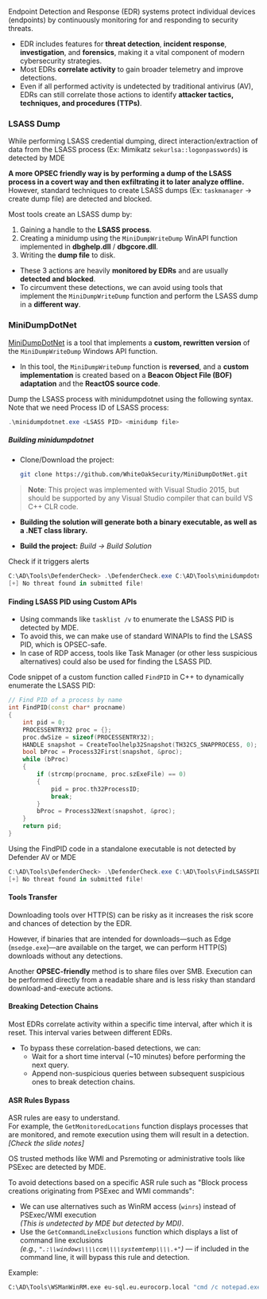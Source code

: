 
Endpoint Detection and Response (EDR) systems protect individual devices (endpoints) by continuously monitoring for and responding to security threats.

- EDR includes features for **threat detection**, **incident response**, **investigation**, and **forensics**, making it a vital component of modern cybersecurity strategies.
- Most EDRs **correlate activity** to gain broader telemetry and improve detections.
- Even if all performed activity is undetected by traditional antivirus (AV), EDRs can still correlate those actions to identify **attacker tactics, techniques, and procedures (TTPs)**.
### LSASS Dump
While performing LSASS credential dumping, direct interaction/extraction of data from the LSASS process (Ex: Mimikatz `sekurlsa::logonpasswords`) is detected by MDE

**A more OPSEC friendly way is by performing a dump of the LSASS process in a covert way and then exfiltrating it to later analyze offline.** However, standard techniques to create LSASS dumps (Ex: `taskmanager` → create dump file) are detected and blocked.


Most tools create an LSASS dump by:

1. Gaining a handle to the **LSASS process**.  
2. Creating a minidump using the `MiniDumpWriteDump` WinAPI function implemented in **dbghelp.dll** / **dbgcore.dll**.  
3. Writing the **dump file** to disk.

- These 3 actions are heavily **monitored by EDRs** and are usually **detected and blocked**.
- To circumvent these detections, we can avoid using tools that implement the `MiniDumpWriteDump` function and perform the LSASS dump in a **different way**.

### MiniDumpDotNet

[MiniDumpDotNet](https://github.com/WhiteOakSecurity/MiniDumpDotNet) is a tool that implements a **custom, rewritten version** of the `MiniDumpWriteDump` Windows API function.

- In this tool, the `MiniDumpWriteDump` function is **reversed**, and a **custom implementation** is created based on a **Beacon Object File (BOF) adaptation** and the **ReactOS source code**.

Dump the LSASS process with minidumpdotnet using the following syntax. Note that
we need Process ID of LSASS process:
```powershell
.\minidumpdotnet.exe <LSASS PID> <minidump file>
```

##### Building minidumpdotnet

- Clone/Download the project:
  ```bash
  git clone https://github.com/WhiteOakSecurity/MiniDumpDotNet.git
  ```

> **Note**: This project was implemented with Visual Studio 2015, but should be supported by any Visual Studio compiler that can build VS C++ CLR code.

- **Building the solution will generate both a binary executable, as well as a .NET class library.**

- **Build the project:** *Build -> Build Solution*

Check if it triggers alerts
```powershell
C:\AD\Tools\DefenderCheck> .\DefenderCheck.exe C:\AD\Tools\minidumpdotnet.exe
[+] No threat found in submitted file!
```

#### Finding LSASS PID using Custom APIs
- Using commands like `tasklist /v` to enumerate the LSASS PID is detected by MDE.
- To avoid this, we can make use of standard WINAPIs to find the LSASS PID, which is OPSEC-safe.
- In case of RDP access, tools like Task Manager (or other less suspicious alternatives) could also be used for finding the LSASS PID.

Code snippet of a custom function called `FindPID` in C++ to dynamically enumerate the LSASS PID:

  ```cpp
  // Find PID of a process by name
  int FindPID(const char* procname)
  {
      int pid = 0;
      PROCESSENTRY32 proc = {};
      proc.dwSize = sizeof(PROCESSENTRY32);
      HANDLE snapshot = CreateToolhelp32Snapshot(TH32CS_SNAPPROCESS, 0);
      bool bProc = Process32First(snapshot, &proc);
      while (bProc)
      {
          if (strcmp(procname, proc.szExeFile) == 0)
          {
              pid = proc.th32ProcessID;
              break;
          }
          bProc = Process32Next(snapshot, &proc);
      }
      return pid;
  }
  ```

Using the FindPID code in a standalone executable is not detected by Defender AV
or MDE
```powershell
C:\AD\Tools\DefenderCheck> .\DefenderCheck.exe C:\AD\Tools\FindLSASSPID.exe
[+] No threat found in submitted file!
```

#### Tools Transfer
Downloading tools over HTTP(S) can be risky as it increases the risk score and chances of detection by the EDR.

However, if binaries that are intended for downloads—such as Edge (`msedge.exe`)—are available on the target, we can perform HTTP(S) downloads without any detections.

Another **OPSEC-friendly** method is to share files over SMB. Execution can be performed directly from a readable share and is less risky than standard download-and-execute actions.

#### Breaking Detection Chains
 Most EDRs correlate activity within a specific time interval, after which it is reset. This interval varies between different EDRs.

- To bypass these correlation-based detections, we can:
  - Wait for a short time interval (~10 minutes) before performing the next query.
  - Append non-suspicious queries between subsequent suspicious ones to break detection chains.

#### ASR Rules Bypass
ASR rules are easy to understand.  
For example, the `GetMonitoredLocations` function displays processes that are monitored, and remote execution using them will result in a detection.  
*[Check the slide notes]*

OS trusted methods like WMI and Psremoting or administrative tools like PSExec are detected by MDE.

To avoid detections based on a specific ASR rule such as "Block process creations originating from PSExec and WMI commands":

- We can use alternatives such as WinRM access (`winrs`) instead of PSExec/WMI execution  
  *(This is undetected by MDE but detected by MDI)*.
- Use the `GetCommandLineExclusions` function which displays a list of command line exclusions  
  *(e.g., `".:\\windows\\\\ccm\\\\systemtemp\\\\.+"`)* — if included in the command line, it will bypass this rule and detection.

Example:
```bash
C:\AD\Tools\WSManWinRM.exe eu-sql.eu.eurocorp.local "cmd /c notepad.exe C:\Windows\ccm\systemtemp\"
```
